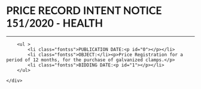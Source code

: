 
<!DOCTYPE html>
<html>

<head>
    <link rel="stylesheet" href="https://maxcdn.bootstrapcdn.com/bootstrap/3.3.7/css/bootstrap.min.css">
    <link rel="stylesheet" href="https://fonts.googleapis.com/css?family=Lato">
<link rel="stylesheet" href="https://cdnjs.cloudflare.com/ajax/libs/font-awesome/4.7.0/css/font-awesome.min.css">
</head>

<style>
    body {font-family: "Lato", sans-serif}
    li.fontss {
    font-size: larger;
}
    </style>
<body>
    <div class="container">
        <h1>PRICE RECORD INTENT NOTICE 151/2020 - HEALTH</h1>
<hr>

        <ul >
            <li class="fontss">PUBLICATION DATE:<p id="0"></p></li>
            <li class="fontss">OBJECT:</li><p>Price Registration for a period of 12 months, for the purchase of galvanized clamps.</p>
            <li class="fontss">BIDDING DATE:<p id="1"></p></li>
        </ul>


<script>
document.getElementById("0").innerHTML = new Date().toLocaleDateString();
document.getElementById("1").innerHTML = new Date().toLocaleDateString();
</script>
    </div>
</body>
</html>
